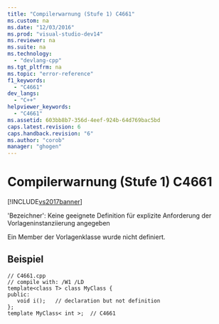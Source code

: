 ```yaml
---
title: "Compilerwarnung (Stufe 1) C4661"
ms.custom: na
ms.date: "12/03/2016"
ms.prod: "visual-studio-dev14"
ms.reviewer: na
ms.suite: na
ms.technology: 
  - "devlang-cpp"
ms.tgt_pltfrm: na
ms.topic: "error-reference"
f1_keywords: 
  - "C4661"
dev_langs: 
  - "C++"
helpviewer_keywords: 
  - "C4661"
ms.assetid: 603bb8b7-356d-4eef-924b-64d769bac5bd
caps.latest.revision: 6
caps.handback.revision: "6"
ms.author: "corob"
manager: "ghogen"
---
```

# Compilerwarnung (Stufe 1) C4661
[!INCLUDE[vs2017banner](../../assembler/inline/includes/vs2017banner.md)]

'Bezeichner': Keine geeignete Definition für explizite Anforderung der Vorlageninstanziierung angegeben  
  
 Ein Member der Vorlagenklasse wurde nicht definiert.  
  
## Beispiel  
  
```  
// C4661.cpp  
// compile with: /W1 /LD  
template<class T> class MyClass {  
public:  
   void i();   // declaration but not definition  
};  
template MyClass< int >;  // C4661  
```